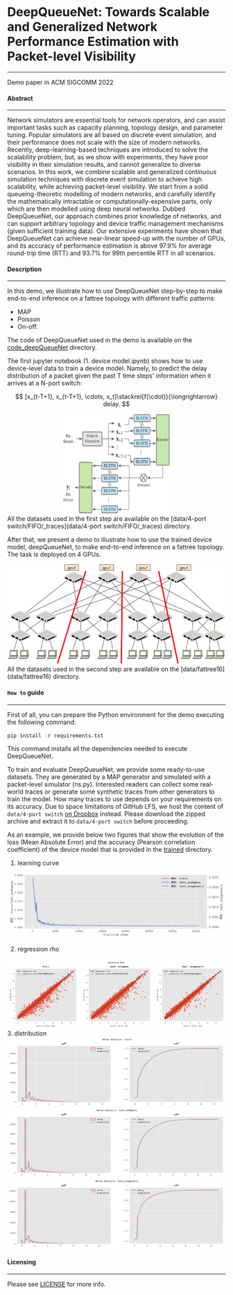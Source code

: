 # DeepQueueNet: Towards Scalable and Generalized Network Performance Estimation with Packet-level Visibility
---

Demo paper in ACM SIGCOMM 2022


#### Abstract 
---
Network simulators are essential tools for network operators, and can assist important tasks such as capacity planning, topology design, and parameter tuning. Popular simulators are all based on discrete event simulation, and their performance does not scale with the size of modern networks. Recently, deep-learning-based techniques are introduced to solve the scalability problem, but, as we show with experiments, they have poor visibility in their simulation results, and cannot generalize to diverse scenarios. In this work, we combine scalable and generalized continuous simulation techniques with discrete event simulation to achieve high scalability, while achieving packet-level visibility. We start from a solid queueing-theoretic modelling of modern networks, and carefully identify the mathematically intractable or computationally-expensive parts, only which are then modelled using deep neural networks. Dubbed DeepQueueNet, our approach combines prior knowledge of networks, and can support arbitrary topology and device traffic management mechanisms (given sufficient training data). Our extensive experiments have shown that DeepQueueNet can achieve near-linear speed-up with the number of GPUs, and its accuracy of performance estimation is above 97.9% for average round-trip time (RTT) and 93.7% for 99th percentile RTT in all scenarios.


#### Description
---
In this demo, we illustrate how to use DeepQueueNet step-by-step to make end-to-end inference on a fattree topology with different traffic patterns:
- MAP
- Poisson
- On-off. 

The code of DeepQueueNet used in the demo is available on the [code_deepQueueNet](./code_deepQueueNet) directory. 

The first jupyter notebook (1. device model.ipynb) shows how to use device-level data to train a device model.  Namely, to predict the delay distribution of a packet given the past T time steps' information when it arrives at a N-port switch:

$$
[x_{t-T+1}, x_{t-T+1}, \cdots, x_t]\stackrel{f(\cdot)}{\longrightarrow} delay.
$$

<div align="center">
<img src="./assets/nodearch.png" alt="device_node"  width="250" height="230">
</div>
All the datasets used in the first step are available on the [data/4-port switch/FIFO/_traces](data/4-port switch/FIFO/_traces) directory. 

After that, we present a demo to illustrate how to use the trained device model, deepQueueNet, to make end-to-end inference on a fattree topology. The task is deployed on 4 GPUs. 


<div align="center">
<img src="./assets/deploy.png" alt="deplo"  width="500" height="230">
</div>
All the datasets used in the second step are available on the [data/fattree16](data/fattree16) directory. 




#### `How to` guide
---
First of all, you can prepare the Python environment for the demo executing the following command:
```python
pip install -r requirements.txt
```
This command installs all the dependencies needed to execute DeepQueueNet.


To train and evaluate DeepQueueNet,  we provide some ready-to-use datasets. They are generated by a MAP generator and  simulated with a packet-level simulator (ns.py). Interested readers can collect some real-world traces or generate some synthetic traces from other generators to train the model.  How many traces to use depends on your requirements on its accuracy. Due to space limitations of GitHub LFS, we host the content of `data/4-port switch` [on Dropbox](https://www.dropbox.com/s/qb56jp3zsmjcevp/4-port%20switch.zip?dl=0) instead. Please download the zipped archive and extract it to `data/4-port switch` before proceeding.

As an example, we provide below two figures that show the evolution of the loss (Mean Absolute Error) and the accuracy (Pearson correlation coefficient) of the device model that is provided in the [trained](./trained) directory.

1. learning curve

<div align="center">
<img src="./assets/learning_curve.png" alt="learning_curve"  width="500" height="150">
</div>

2. regression rho

<div align="center">
<img src="./assets/regression.png" alt="rho"  width="500" height="160">
</div>
3. distribution

<div align="center">
<img src="./assets/train.png" alt="dist_train"  width="500" height="160">
</div>
<div align="center">
<img src="./assets/test_endogeny.png" alt="dist_test1"  width="500" height="160">
</div>
<div align="center">
<img src="./assets/test_exogenesis.png" alt="dist_test2"  width="500" height="160">
</div>


#### Licensing
---
Please see [LICENSE](./LICENSE.txt) for more info.
